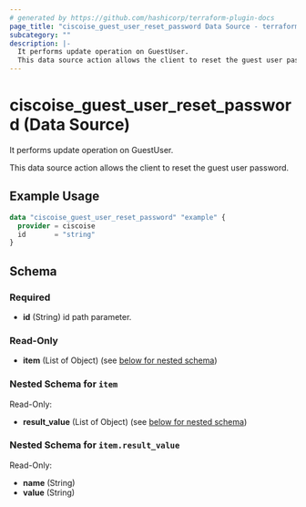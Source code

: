 ```yaml
---
# generated by https://github.com/hashicorp/terraform-plugin-docs
page_title: "ciscoise_guest_user_reset_password Data Source - terraform-provider-ciscoise"
subcategory: ""
description: |-
  It performs update operation on GuestUser.
  This data source action allows the client to reset the guest user password.
---
```


# ciscoise_guest_user_reset_password (Data Source)

It performs update operation on GuestUser.

This data source action allows the client to reset the guest user password.

## Example Usage

```terraform
data "ciscoise_guest_user_reset_password" "example" {
  provider = ciscoise
  id       = "string"
}
```

<!-- schema generated by tfplugindocs -->
## Schema

### Required

- **id** (String) id path parameter.

### Read-Only

- **item** (List of Object) (see [below for nested schema](#nestedatt--item))

<a id="nestedatt--item"></a>
### Nested Schema for `item`

Read-Only:

- **result_value** (List of Object) (see [below for nested schema](#nestedobjatt--item--result_value))

<a id="nestedobjatt--item--result_value"></a>
### Nested Schema for `item.result_value`

Read-Only:

- **name** (String)
- **value** (String)


